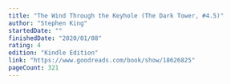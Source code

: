 ```yaml
---
title: "The Wind Through the Keyhole (The Dark Tower, #4.5)"
author: "Stephen King"
startedDate: ""
finishedDate: "2020/01/08"
rating: 4
edition: "Kindle Edition"
link: "https://www.goodreads.com/book/show/18626825"
pageCount: 321
---
```



